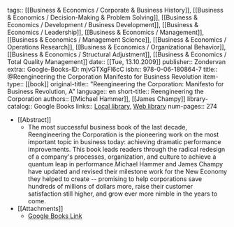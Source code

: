 tags:: [[Business & Economics / Corporate & Business History]], [[Business & Economics / Decision-Making & Problem Solving]], [[Business & Economics / Development / Business Development]], [[Business & Economics / Leadership]], [[Business & Economics / Management]], [[Business & Economics / Management Science]], [[Business & Economics / Operations Research]], [[Business & Economics / Organizational Behavior]], [[Business & Economics / Structural Adjustment]], [[Business & Economics / Total Quality Management]]
date:: [[Tue, 13.10.2009]]
publisher:: Zondervan
extra:: Google-Books-ID: mjvGTXgFl6cC
isbn:: 978-0-06-180864-7
title:: @Reengineering the Corporation Manifesto for Business Revolution
item-type:: [[book]]
original-title:: "Reengineering the Corporation: Manifesto for Business Revolution, A"
language:: en
short-title:: Reengineering the Corporation
authors:: [[Michael Hammer]], [[James Champy]]
library-catalog:: Google Books
links:: [Local library](zotero://select/library/items/VJ784XLF), [Web library](https://www.zotero.org/users/6520516/items/VJ784XLF)
num-pages:: 274

- [[Abstract]]
	- The most successful business book of the last decade, Reengineering the Corporation is the pioneering work on the most important topic in business today: achieving dramatic performance improvements. This book leads readers through the radical redesign of a company's processes, organization, and culture to achieve a quantum leap in performance.Michael Hammer and James Champy have updated and revised their milestone work for the New Economy they helped to create -- promising to help corporations save hundreds of millions of dollars more, raise their customer satisfaction still higher, and grow ever more nimble in the years to come.
- [[Attachments]]
	- [Google Books Link](https://books.google.es/books?id=mjvGTXgFl6cC)